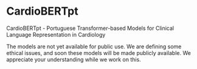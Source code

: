 # CardioBERTpt
CardioBERTpt - Portuguese Transformer-based Models for Clinical Language Representation in Cardiology

The models are not yet available for public use. We are defining some ethical issues, and soon these models will be made publicly available. We appreciate your understanding while we work on this.


